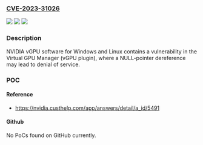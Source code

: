 ### [CVE-2023-31026](https://cve.mitre.org/cgi-bin/cvename.cgi?name=CVE-2023-31026)
![](https://img.shields.io/static/v1?label=Product&message=vGPU%20driver%20and%20Cloud%20gaming%20driver&color=blue)
![](https://img.shields.io/static/v1?label=Version&message=All%20versions%20prior%20to%20and%20including%2013.8%2C%2015.3%2C%2016.1%20and%20all%20versions%20prior%20to%20and%20including%20September%202023%20release%20&color=brightgreen)
![](https://img.shields.io/static/v1?label=Vulnerability&message=CWE-476&color=brightgreen)

### Description

NVIDIA vGPU software for Windows and Linux contains a vulnerability in the Virtual GPU Manager (vGPU plugin), where a NULL-pointer dereference may lead to denial of service.

### POC

#### Reference
- https://nvidia.custhelp.com/app/answers/detail/a_id/5491

#### Github
No PoCs found on GitHub currently.

